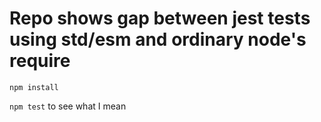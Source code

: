 # Repo shows gap between jest tests using std/esm and ordinary node's require

`npm install`

`npm test` to see what I mean
